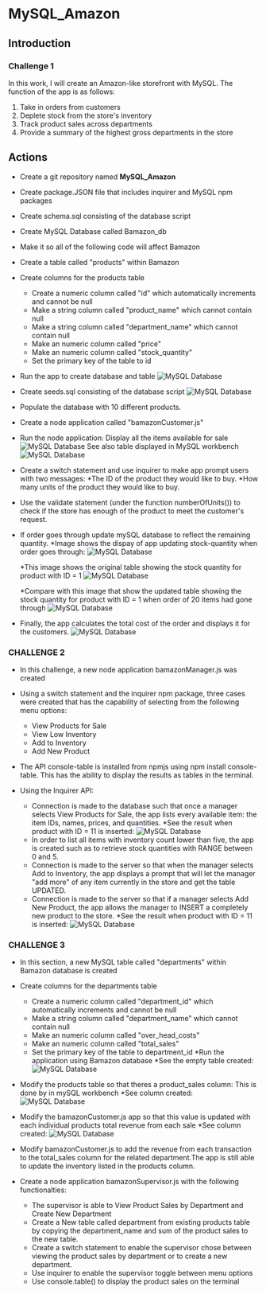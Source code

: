 # MySQL_Amazon
## Introduction
### Challenge 1
In this work, I will create an Amazon-like storefront with MySQL. The function of the app is as follows:

1. Take in orders from customers
2. Deplete stock from the store's inventory
3. Track product sales across departments
4. Provide a summary of the highest gross departments in the store

## Actions
* Create a git repository named **MySQL_Amazon**
* Create package.JSON file that includes inquirer and MySQL npm packages
* Create schema.sql consisting of the database script
* Create MySQL Database called Bamazon_db
* Make it so all of the following code will affect Bamazon
* Create a table called "products" within Bamazon
* Create columns for the products table
	* Create a numeric column called "id" which automatically increments and cannot be null
	* Make a string column called "product_name" which cannot contain null
	* Make a string column called "department_name" which cannot contain null
	* Make an numeric column called "price"
	* Make an numeric column called "stock_quantity"
	* Set the primary key of the table to id
* Run the app to create database and table
![MySQL Database](/images/create_database.png)
* Create seeds.sql consisting of the database script
![MySQL Database](/images/bamazon_database.png)
* Populate the database with 10 different products.
* Create a node application called "bamazonCustomer.js"
* Run the node application: Display all the items available for sale
![MySQL Database](/images/product_display.png)
See also table displayed in MySQL workbench
![MySQL Database](/images/table_display.png)
* Create a switch statement and use inquirer to make app prompt users with two messages:
	*The ID of the product they would like to buy.
	*How many units of the product they would like to buy.
* Use the validate statement (under the function numberOfUnits()) to check if the store has enough of the product to meet the customer's request. 
* If order goes through update mySQL database to reflect the remaining quantity.
	*Image shows the dispay of app updating stock-quantity when order goes through:
![MySQL Database](/images/Dislplay_Updated_count.png)

	*This image shows the original table showing the stock quantity for product with ID = 1
![MySQL Database](/images/original_table.png)

	*Compare with this image that show the updated table showing the stock quantity for product with ID = 1 when order of 20 items had gone through
![MySQL Database](/images/original_table.png)

* Finally, the app calculates the total cost of the order and displays it for the customers.
![MySQL Database](/images/total_cost.png)

### CHALLENGE 2
* In this challenge, a new node application bamazonManager.js was created
* Using a switch statement and the inquirer npm package, three cases were created that has the capability of selecting from the following menu options: 

	* View Products for Sale
	* View Low Inventory
	* Add to Inventory
	* Add New Product
* The API console-table is installed from npmjs using npm install console-table. This has the ability to display the results as tables in the terminal. 
* Using the Inquirer API:
	* Connection is made to the database such that once a manager selects View Products for Sale, the app lists every available item: the item IDs, names, prices, and quantities.
		*See the result when product with ID = 11 is inserted:
		![MySQL Database](/images/view_product.png)
	* In order to list all items with inventory count lower than five, the app is created such as to retrieve stock quantities with RANGE between 0 and 5.
	* Connection is made to the server so that when the manager selects Add to Inventory, the app displays a prompt that will let the manager "add more" of any item currently in the store and get the table UPDATED.
	* Connection is made to the server so that if a manager selects Add New Product, the app allows the manager to INSERT a completely new product to the store.
		*See the result when product with ID = 11 is inserted:
		![MySQL Database](/images/new_product.png)

### CHALLENGE 3
* In this section, a new MySQL table called "departments" within Bamazon database is created
* Create columns for the departments table
	* Create a numeric column called "department_id" which automatically increments and cannot be null
	* Make a string column called "department_name" which cannot contain null
	* Make an numeric column called "over_head_costs"
	* Make an numeric column called "total_sales"
	* Set the primary key of the table to department_id
*Run the application using Bamazon database
	*See the empty table created:
	![MySQL Database](/images/supervisors_table.png)
* Modify the products table so that theres a product_sales column: This is done by in mySQL workbench
	*See column created:
	![MySQL Database](/images/product_sales.png)
* Modify the bamazonCustomer.js app so that this value is updated with each individual products total revenue from each sale
 	*See column created:
	![MySQL Database](/images/product_sales_updated.png)
* Modify bamazonCustomer.js to add the revenue from each transaction to the total_sales column for the related department.The app is still able to update the inventory listed in the products column. 

* Create a node application bamazonSupervisor.js with the following functionalties:
	* The supervisor is able to View Product Sales by Department and Create New Department
	* Create a New table called department from existing products table by copying the department_name and sum of the product sales to the new table.
	* Create a switch statement to enable the supervisor chose between viewing the product sales by department or to create a new department.
	* Use inquirer to enable the supervisor toggle between menu options
	* Use console.table() to display the product sales on the terminal 







